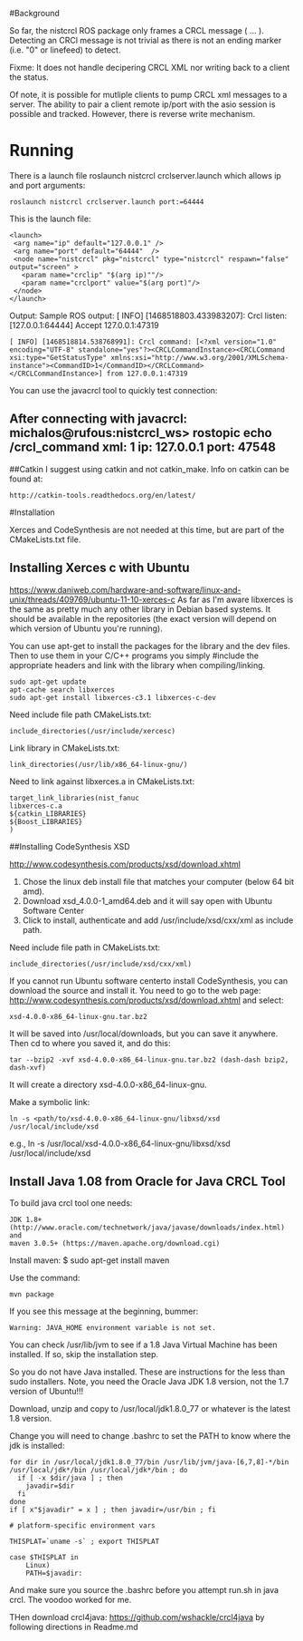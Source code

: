 

#Background

So far, the nistcrcl ROS package only frames a CRCL message (<xml> ... </xml> ). Detecting an CRCl message is not trivial as there is not an ending marker (i.e. "0" or linefeed) to detect. 

Fixme: It does not handle decipering CRCL XML nor writing back to a client the status. 

Of note, it is possible for mutliple clients to pump CRCL xml messages to a server. The ability to pair a client remote ip/port with the asio session is possible and tracked. However, there is reverse write mechanism.

# Running
There is a launch file 
	roslaunch nistcrcl crclserver.launch
which allows ip and port arguments:

	roslaunch nistcrcl crclserver.launch port:=64444

This is the launch file:

	<launch>
	 <arg name="ip" default="127.0.0.1" /> 
	 <arg name="port" default="64444"  /> 
	 <node name="nistcrcl" pkg="nistcrcl" type="nistcrcl" respawn="false" output="screen" >
	   <param name="crclip" "$(arg ip)""/>
	   <param name="crclport" value="$(arg port)"/>
	 </node>
	</launch>

Output:
Sample ROS output:
	[ INFO] [1468518803.433983207]: Crcl listen: [127.0.0.1:64444]
	Accept 127.0.0.1:47319

	[ INFO] [1468518814.538768991]: Crcl command: [<?xml version="1.0" encoding="UTF-8" standalone="yes"?><CRCLCommandInstance><CRCLCommand xsi:type="GetStatusType" xmlns:xsi="http://www.w3.org/2001/XMLSchema-instance"><CommandID>1</CommandID></CRCLCommand></CRCLCommandInstance>] from 127.0.0.1:47319

You can use the javacrcl tool to quickly test connection:

After connecting with javacrcl:
michalos@rufous:nistcrcl_ws> rostopic echo /crcl_command
xml: <?xml version="1.0" encoding="UTF-8" standalone="yes"?><CRCLCommandInstance><CRCLCommand xsi:type="GetStatusType" xmlns:xsi="http://www.w3.org/2001/XMLSchema-instance"><CommandID>1</CommandID></CRCLCommand></CRCLCommandInstance>
ip: 127.0.0.1
port: 47548
---

##Catkin
I suggest using catkin and not catkin_make. Info on catkin can be found at:

	http://catkin-tools.readthedocs.org/en/latest/



#Installation

Xerces and CodeSynthesis are not needed at this time, but are part of the CMakeLists.txt file.
## Installing Xerces c with Ubuntu

https://www.daniweb.com/hardware-and-software/linux-and-unix/threads/409769/ubuntu-11-10-xerces-c
As far as I'm aware libxerces is the same as pretty much any other library in Debian based systems. It should be available in the repositories (the exact version will depend on which version of Ubuntu you're running).
 
You can use apt-get to install the packages for the library and the dev files.
Then to use them in your C/C++ programs you simply #include the appropriate headers and link with the library when compiling/linking.
 
    sudo apt-get update
    apt-cache search libxerces
    sudo apt-get install libxerces-c3.1 libxerces-c-dev
 
Need include file path CMakeLists.txt:

    include_directories(/usr/include/xercesc)
 
Link library in  CMakeLists.txt:

    link_directories(/usr/lib/x86_64-linux-gnu/)
 
Need to link against libxerces.a in CMakeLists.txt:

    target_link_libraries(nist_fanuc 
    libxerces-c.a  
    ${catkin_LIBRARIES}
    ${Boost_LIBRARIES}
    )
 
 
 
##Installing CodeSynthesis XSD

http://www.codesynthesis.com/products/xsd/download.xhtml
1. Chose the linux deb install file that matches your computer (below 64 bit amd).
2. Download xsd_4.0.0-1_amd64.deb and it will say open with Ubuntu Software Center
3. Click to install, authenticate and add /usr/include/xsd/cxx/xml as include path.
 
Need include file path in CMakeLists.txt:

    include_directories(/usr/include/xsd/cxx/xml)

If you  cannot run Ubuntu software centerto install CodeSynthesis, you can download the source and install it.
You need to go to the web page: http://www.codesynthesis.com/products/xsd/download.xhtml and select:

    xsd-4.0.0-x86_64-linux-gnu.tar.bz2
 
It  will be saved into /usr/local/downloads, but you can save it anywhere. Then cd to where you saved it, and do this:
 
    tar --bzip2 -xvf xsd-4.0.0-x86_64-linux-gnu.tar.bz2 (dash-dash bzip2, dash-xvf)
 
It will create a directory xsd-4.0.0-x86_64-linux-gnu.
 
Make a symbolic link:
 
    ln -s <path/to/xsd-4.0.0-x86_64-linux-gnu/libxsd/xsd /usr/local/include/xsd

e.g., 
	ln -s /usr/local/xsd-4.0.0-x86_64-linux-gnu/libxsd/xsd /usr/local/include/xsd


## Install Java 1.08 from Oracle for Java CRCL Tool
To build java crcl tool one needs:

    JDK 1.8+ (http://www.oracle.com/technetwork/java/javase/downloads/index.html) and
    maven 3.0.5+ (https://maven.apache.org/download.cgi)

Install maven:
	$ sudo apt-get install maven


Use the command:

	mvn package

If you see this message at the beginning, bummer:

	Warning: JAVA_HOME environment variable is not set. 

You can check /usr/lib/jvm to see if a 1.8 Java Virtual Machine has been installed. If so, skip the installation step.

So you do not have Java installed. These are instructions for the less than sudo installers. Note, you need the Oracle Java JDK 1.8 version, not the 1.7 version of Ubuntu!!!

Download, unzip and copy to /usr/local/jdk1.8.0_77
or whatever is the latest 1.8 version. 

Change  you will need to change .bashrc to set the PATH to know where the jdk is installed:

	for dir in /usr/local/jdk1.8.0_77/bin /usr/lib/jvm/java-[6,7,8]-*/bin /usr/local/jdk*/bin /usr/local/jdk*/bin ; do
	  if [ -x $dir/java ] ; then
	    javadir=$dir
	  fi
	done
	if [ x"$javadir" = x ] ; then javadir=/usr/bin ; fi

	# platform-specific environment vars

	THISPLAT=`uname -s` ; export THISPLAT

	case $THISPLAT in
	    Linux)
	    PATH=$javadir:

And make sure you source the .bashrc before you attempt run.sh in java crcl. The voodoo worked for me.

THen download crcl4java: https://github.com/wshackle/crcl4java by following directions in Readme.md






